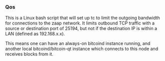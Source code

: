 ### Qos ###

This is a Linux bash script that will set up tc to limit the outgoing bandwidth for connections to the zaap network. It limits outbound TCP traffic with a source or destination port of 25194, but not if the destination IP is within a LAN (defined as 192.168.x.x).

This means one can have an always-on bitcoind instance running, and another local bitcoind/bitcoin-qt instance which connects to this node and receives blocks from it.
